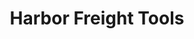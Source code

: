 ---
title: "Harbor Freight Tools"
url: /pensacola/harbor-freight-tools-north-navy-boulevard/
shop: hardware
---